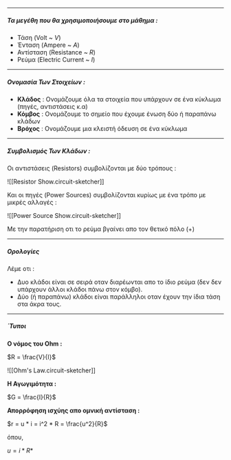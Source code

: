 ____
##### **Τα μεγέθη που θα χρησιμοποιήσουμε στο μάθημα :**

- Τάση (Volt ~ $V$)
- Ένταση (Ampere ~ $A$)
- Αντίσταση (Resistance ~ $R$)
- Ρεύμα (Electric Current ~ $I$)

---

##### **Ονομασία Των Στοιχείων :**

- **Κλάδος** : Ονομάζουμε όλα τα στοιχεία που υπάρχουν σε ένα κύκλωμα (πηγές, αντιστάσεις κ.α)
- **Κόμβος** : Ονομάζουμε το σημείο που έχουμε ένωση δύο ή παραπάνω κλάδων
- **Βρόχος** : Ονομάζουμε μια κλειστή όδευση σε ένα κύκλωμα

----
##### **Συμβολισμός Των Κλάδων :**

Οι αντιστάσεις (Resistors) συμβολίζονται με δύο τρόπους :

![[Resistor Show.circuit-sketcher]]

Και οι πηγές (Power Sources) συμβολίζονται κυρίως με ένα τρόπο με μικρές αλλαγές :

![[Power Source Show.circuit-sketcher]]

Με την παρατήριση οτι το ρεύμα βγαίνει απο τον θετικό πόλο (+)

---
##### **Ορολογίες**

Λέμε οτι :

- Δυο κλάδοι είναι σε σειρά οταν διαρέωνται απο το ίδιο ρεύμα (δεν δεν υπάρχουν άλλοι κλάδοι πάνω στον κόμβο).
- Δύο (ή παραπάνω) κλάδοι είναι παράλληλοι οταν έχουν την ίδια τάση στα άκρα τους.

---
##### **΄Τυποι**

__Ο νόμος του Ohm :__

$R = \frac{V}{I}$

![[Ohm's Law.circuit-sketcher]]

__Η Αγωγιμότητα :__

$G = \frac{I}{R}$

__Απορρόφηση ισχύης απο ομνική αντίσταση :__

$r = u * i = i^2 * R = \frac{u^2}{R}$

όπου,

$u = i * R$*